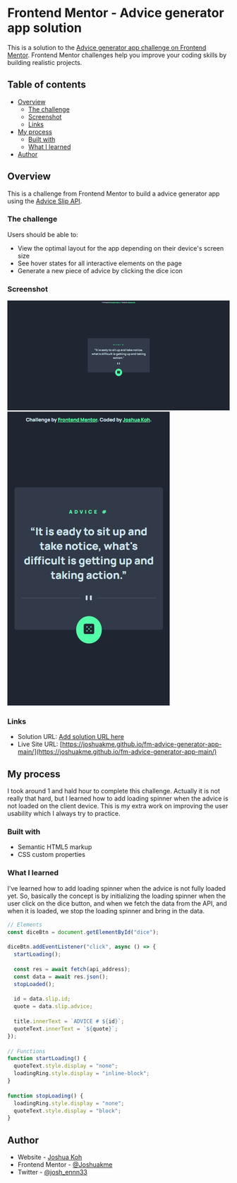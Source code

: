 # Frontend Mentor - Advice generator app solution

This is a solution to the [Advice generator app challenge on Frontend Mentor](https://www.frontendmentor.io/challenges/advice-generator-app-QdUG-13db). Frontend Mentor challenges help you improve your coding skills by building realistic projects.

## Table of contents

- [Overview](#overview)
  - [The challenge](#the-challenge)
  - [Screenshot](#screenshot)
  - [Links](#links)
- [My process](#my-process)
  - [Built with](#built-with)
  - [What I learned](#what-i-learned)
- [Author](#author)

## Overview

This is a challenge from Frontend Mentor to build a advice generator app using the [Advice Slip API](https://api.adviceslip.com).

### The challenge

Users should be able to:

- View the optimal layout for the app depending on their device's screen size
- See hover states for all interactive elements on the page
- Generate a new piece of advice by clicking the dice icon

### Screenshot

![Desktop View](./design/desktop-screenshot.jpg)
![Mobile View](./design/mobile-screenshot.jpg)

### Links

- Solution URL: [Add solution URL here](https://your-solution-url.com)
- Live Site URL: [https://joshuakme.github.io/fm-advice-generator-app-main/](https://joshuakme.github.io/fm-advice-generator-app-main/)

## My process

I took around 1 and hald hour to complete this challenge. Actually it is not really that hard, but I learned how to add loading spinner when the advice is not loaded on the client device. This is my extra work on improving the user usability which I always try to practice.

### Built with

- Semantic HTML5 markup
- CSS custom properties

### What I learned

I've learned how to add loading spinner when the advice is not fully loaded yet. So, basically the concept is by initializing the loading spinner when the user click on the dice button, and when we fetch the data from the API, and when it is loaded, we stop the loading spinner and bring in the data.

```js
// Elements
const diceBtn = document.getElementById("dice");

diceBtn.addEventListener("click", async () => {
  startLoading();

  const res = await fetch(api_address);
  const data = await res.json();
  stopLoaded();

  id = data.slip.id;
  quote = data.slip.advice;

  title.innerText = `ADVICE # ${id}`;
  quoteText.innerText = `${quote}`;
});

// Functions
function startLoading() {
  quoteText.style.display = "none";
  loadingRing.style.display = "inline-block";
}

function stopLoading() {
  loadingRing.style.display = "none";
  quoteText.style.display = "block";
}
```

## Author

- Website - [Joshua Koh](https://github.com/Joshuakme)
- Frontend Mentor - [@Joshuakme](https://www.frontendmentor.io/profile/Joshuakme)
- Twitter - [@josh_ennn33](https://twitter.com/josh_ennn33)
